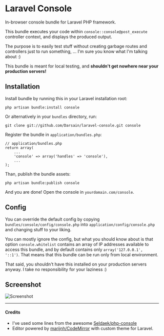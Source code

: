 # Laravel Console

In-browser console bundle for Laravel PHP framework.

This bundle executes your code within `console::console@post_execute` controller context, and displays the produced output.

The purpose is to easily test stuff without creating garbage routes and controllers just to run something, ...
I'm sure you know what I'm talking about :)

This bundle is meant for local testing, and **shouldn't get nowhere near your production servers!**

## Installation

Install bundle by running this in your Laravel installation root:

```
php artisan bundle:install console
```

Or alternatively in your `bundles` directory, run:

```
git clone git://github.com/Darsain/laravel-console.git console
```

Register the bundle in `application/bundles.php`:

```
// application/bundles.php
return array(
	...
	'console' => array('handles' => 'console'),
	...
);
```

Than, publish the bundle assets:

```
php artisan bundle:publish console
```

And you are done! Open the console in `yourdomain.com/console`.

## Config

You can override the default config by copying `bundles/console/config/console.php` into `application/config/console.php`
and changing stuff to your liking.

You can mostly ignore the config, but what you should know about is that option `console.whitelist` contains an array
of IP addresses available to access this bundle, and by default contains only `array('127.0.0.1', '::1')`.
That means that this bundle can be run only from local environment.

That said, you shouldn't have this installed on your production servers anyway. I take no responsibility for your laziness :)

## Screenshot

![Screenshot](http://i.imgur.com/jYaB8.png)

---

#### Credits

* I've used some lines from the awesome [Seldaek/php-console](https://github.com/Seldaek/php-console)
* Editor powered by [marijnh/CodeMirror](https://github.com/marijnh/CodeMirror) with custom theme for Laravel.
